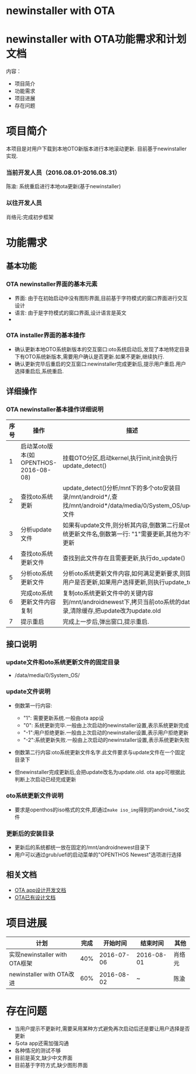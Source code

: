 # newinstaller with OTA

# newinstaller with OTA功能需求和计划文档
内容：
- 项目简介
- 功能需求
- 项目进展
- 存在问题

# 项目简介
本项目是对用户下载到本地OTO新版本进行本地滚动更新.
目前基于newinstaller实现.

### 当前开发人员（2016.08.01-2016.08.31）
陈渝: 系统重启进行本地ota更新(基于newinstaller)

### 以往开发人员
肖络元:完成初步框架

# 功能需求
## 基本功能
### OTA newinstaller界面的基本元素
- 界面: 由于在初始启动中没有图形界面,目前基于字符模式的窗口界面进行交互设计
- 语言: 由于是字符模式的窗口界面,设计语言是英文
-
### OTA installer界面的基本操作
- 确认更新本地OTO系统新版本的交互窗口:oto系统启动后,发现了本地特定目录下有OTO系统新版本,需要用户确认是否更新.如果不更新,继续执行.
- 确认更新完毕后重启的交互窗口:newinstaller完成更新后,提示用户重启.用户选择重启后,系统重启.

## 详细操作
### OTA newinstaller基本操作详细说明
|序号|操作|描述|
|---|---|---|
|1|启动某oto版本(如OPENTHOS-2016-08-08)|挂载OTO分区,启动kernel,执行init,init会执行update_detect()
|2|查找oto系统更新|update_detect()分析/mnt下的多个oto安装目录/mnt/android*/,查找/mnt/android*/data/media/0/System_OS/update文件
|3|分析update文件|如果有update文件,则分析其内容,倒数第二行是oto系统更新文件名,倒数第一行: "1"需要更新,其他为不需要更新
|4|查找oto系统更新文件|查找到此文件存在且需要更新,执行do_update()
|5|分析oto系统更新文件|分析oto系统更新文件内容,如何满足更新要求,则提示用户是否更新,如果用户选择更新,则执行update_to()
|6|完成oto系统更新文件内容复制|复制oto系统更新文件中的关键内容到/mnt/androidnewest下,拷贝当前oto系统的data目录,清除缓存,把update改为update.old
|7|提示重启|完成上一步后,弹出窗口,提示重启.

## 接口说明
### update文件和oto系统更新文件的固定目录
- /data/media/0/System_OS/

### update文件说明
- 倒数第一行内容:
  - "1": 需要更新系统.一般由ota app设
  - "0": 系统更新完毕.一般由上次启动的newinstaller设置,表示系统更新完成
  - "-1":用户拒绝更新.一般由上次启动的newinstaller设置,表示用户拒绝更新
  - "-2":系统更新失败.一般由上次启动的newinstaller设置,表示系统更新失败
  
- 倒数第二行内容:oto系统更新文件名字.此文件要求与update文件在一个固定目录下
- 但newinstaller完成更新后,会把update改名为update.old. ota app可根据此判断上次启动已经完成更新

### oto系统更新文件说明
- 要求是openthos的iso格式的文件,即通过```make iso_img```得到的android_*.iso文件

### 更新后的安装目录
- 更新后的系统都统一放在固定的/mnt/androidnewest目录下
- 用户可以通过grub/uefi的启动菜单的"OPENTHOS Newest"选项进行选择 

## 相关文档
- [OTA app设计开发文档](https://github.com/openthos/appstore-ota-analysis/blob/master/OTA-analysis.md)
- [OTA已有设计文档](https://github.com/openthos/appstore-ota-analysis/blob/master/Server/OTA.md)

# 项目进展
| 计划 | 完成 | 开始时间 | 结束时间 |其他
|---|---|---|---|---|
| 实现newinstaller with OTA框架 |40%|2016-07-06|2016-08-01|肖络元
| newinstaller with OTA改进 |60%|2016-08-02|~|陈渝

# 存在问题

- 当用户提示不更新时,需要采用某种方式避免再次启动后还是要让用户选择是否更新
- 与ota app还需加强沟通
- 各种情况的测试不够
- 目前是英文,缺少中文界面
- 目前基于字符方式,缺少图形界面
